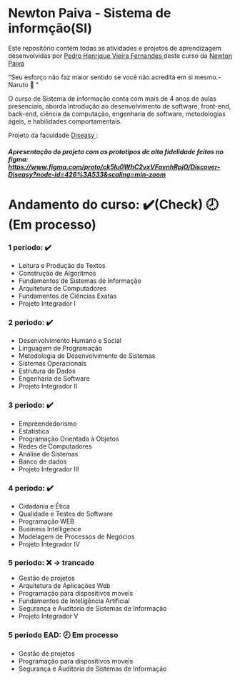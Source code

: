 # Newton Paiva - Sistema de informção(SI) 

Este repositório contém todas as atividades e projetos de aprendizagem desenvolvidas por <a href="https://www.linkedin.com/in/pedro-henrique-vieira-fernandes/">Pedro Henrique Vieira Fernandes </a> deste curso da <a href ="https://www.newtonpaiva.br/cursos/graduacao-presencial/sistemas-de-informacao/">Newton Paiva </a>

"Seu esforço não faz maior sentido se você não acredita em si mesmo.- Naruto 🍜 "

O curso de Sistema de informação conta com mais de 4 anos de aulas presenciais, aborda introdução ao desenvolvimento de software, front-end, back-end, ciência da computação, engenharia de software, metodologias ágeis, e habilidades comportamentais.

Projeto da faculdade  <a href=https://github.com/PedrohvFernandes/Diseasy> Diseasy </a>:
##### Apresentação do projeto com os prototipos de alta fidelidade feitos no figma: https://www.figma.com/proto/ck5lu0WhC2vxVFavnhRpjO/Discover-Diseasy?node-id=426%3A533&scaling=min-zoom


# Andamento do curso: ✔️(Check) 🕗(Em processo)

### 1 periodo: ✔️
   - Leitura e Produção de Textos
   - Construção de Algoritmos
   - Fundamentos de Sistemas de Informação
   - Arquitetura de Computadores
   - Fundamentos de Ciências Exatas
   - Projeto Integrador I
  
### 2 periodo: ✔️
  - Desenvolvimento Humano e Social
  - Linguagem de Programação
  - Metodologia de Desenvolvimento de Sistemas
  - Sistemas Operacionais
  - Estrutura de Dados
  - Engenharia de Software
  - Projeto Integrador II

### 3 periodo: ✔️
  - Empreendedorismo
  - Estatística
  - Programação Orientada à Objetos
  - Redes de Computadores
  - Análise de Sistemas
  - Banco de dados
  - Projeto Integrador III
  
### 4 periodo: ✔️
  - Cidadania e Ética
  - Qualidade e Testes de Software
  - Programação WEB
  - Business Intelligence
  - Modelagem de Processos de Negócios
  - Projeto Integrador IV

### 5 periodo: ❌ -> trancado
  - Gestão de projetos
  - Arquitetura de Aplicações Web
  - Programação para dispositivos moveis
  - Fundamentos de Inteligência Artificial
  - Segurança e Auditoria de Sistemas de Informação
  - Projeto Integrador V

  ### 5 periodo EAD: 🕗 Em processo
  - Gestão de projetos
  - Programação para dispositivos moveis
  - Segurança e Auditoria de Sistemas de Informação

